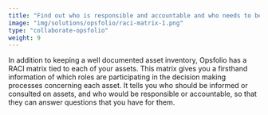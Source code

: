```yaml
---
title: "Find out who is responsible and accountable and who needs to be consulted and informed about your assets."
image: "img/solutions/opsfolio/raci-matrix-1.png"
type: "collaborate-opsfolio"
weight: 9
---
```


In addition to keeping a well documented asset inventory, Opsfolio has a RACI matrix tied to each of your assets. This matrix gives you a firsthand information of which roles are participating in the decision making processes concerning each asset. It tells you who should be informed or consulted on assets, and who would be responsible or accountable, so that they can answer questions that you have for them.


